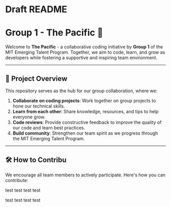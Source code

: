 # Draft README

# Group 1 - The Pacific 🌊

Welcome to **The Pacific** - a collaborative coding initiative by **Group 1** of the MIT Emerging Talent Program. Together, we aim to code, learn, and grow as developers while fostering a supportive and inspiring team environment.

---

## 🚀 Project Overview

This repository serves as the hub for our group collaboration, where we:

1. **Collaborate on coding projects**: Work together on group projects to hone our technical skills.
2. **Learn from each other**: Share knowledge, resources, and tips to help everyone grow.
3. **Code reviews**: Provide constructive feedback to improve the quality of our code and learn best practices.
4. **Build community**: Strengthen our team spirit as we progress through the MIT Emerging Talent Program.

---

## 🛠 How to Contribu
We encourage all team members to actively participate. Here's how you can contribute:

test
test
test
test

test
test
test
test

